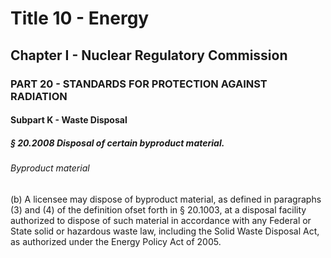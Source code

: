 
# Title 10 - Energy
## Chapter I - Nuclear Regulatory Commission
### PART 20 - STANDARDS FOR PROTECTION AGAINST RADIATION
#### Subpart K - Waste Disposal
##### § 20.2008 Disposal of certain byproduct material.
###### Byproduct material

(b) A licensee may dispose of byproduct material, as defined in paragraphs (3) and (4) of the definition ofset forth in § 20.1003, at a disposal facility authorized to dispose of such material in accordance with any Federal or State solid or hazardous waste law, including the Solid Waste Disposal Act, as authorized under the Energy Policy Act of 2005.
